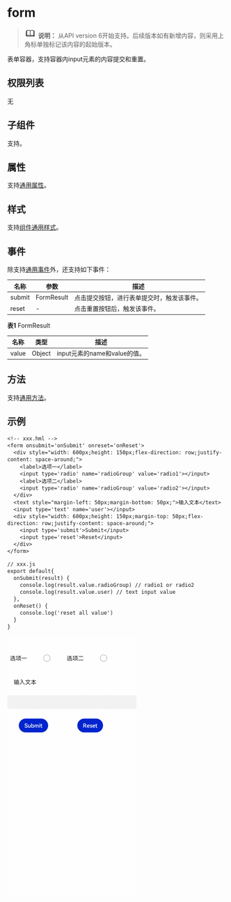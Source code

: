 # form

> ![icon-note.gif](public_sys-resources/icon-note.gif) **说明：**
> 从API version 6开始支持。后续版本如有新增内容，则采用上角标单独标记该内容的起始版本。

表单容器，支持容器内input元素的内容提交和重置。


## 权限列表

无


## 子组件

支持。


## 属性

支持[通用属性](../arkui-js/js-components-common-attributes.md)。


## 样式

支持[组件通用样式](../arkui-js/js-components-common-styles.md)。


## 事件

除支持[通用事件](../arkui-js/js-components-common-events.md)外，还支持如下事件：

| 名称 | 参数 | 描述 |
| -------- | -------- | -------- |
| submit | FormResult | 点击提交按钮，进行表单提交时，触发该事件。 |
| reset | - | 点击重置按钮后，触发该事件。 |

**表1** FormResult

| 名称 | 类型 | 描述 |
| -------- | -------- | -------- |
| value | Object | input元素的name和value的值。 |


## 方法

支持[通用方法](../arkui-js/js-components-common-methods.md)。


## 示例

```
<!-- xxx.hml -->
<form onsubmit='onSubmit' onreset='onReset'>
  <div style="width: 600px;height: 150px;flex-direction: row;justify-content: space-around;">
    <label>选项一</label>
    <input type='radio' name='radioGroup' value='radio1'></input>
    <label>选项二</label>
    <input type='radio' name='radioGroup' value='radio2'></input>
  </div>
  <text style="margin-left: 50px;margin-bottom: 50px;">输入文本</text>
  <input type='text' name='user'></input>
  <div style="width: 600px;height: 150px;margin-top: 50px;flex-direction: row;justify-content: space-around;">
    <input type='submit'>Submit</input>
    <input type='reset'>Reset</input>
  </div>
</form>
```

```
// xxx.js
export default{
  onSubmit(result) {
    console.log(result.value.radioGroup) // radio1 or radio2
    console.log(result.value.user) // text input value
  },
  onReset() {
    console.log('reset all value')
  }
}
```

![zh-cn_image_0000001180658376](figures/zh-cn_image_0000001180658376.gif)
